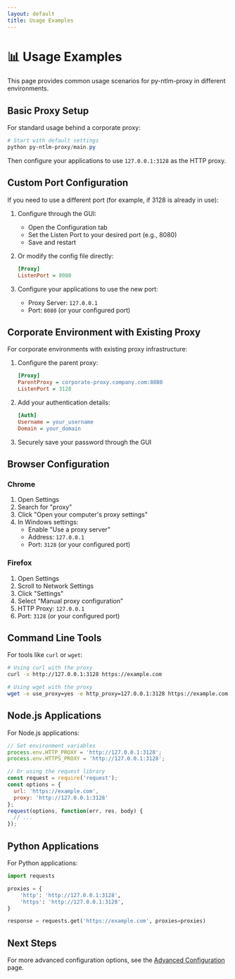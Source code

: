 ```yaml
---
layout: default
title: Usage Examples
---
```


# 📊 Usage Examples

This page provides common usage scenarios for py-ntlm-proxy in different environments.

## Basic Proxy Setup

For standard usage behind a corporate proxy:

```powershell
# Start with default settings
python py-ntlm-proxy/main.py
```

Then configure your applications to use `127.0.0.1:3128` as the HTTP proxy.

## Custom Port Configuration

If you need to use a different port (for example, if 3128 is already in use):

1. Configure through the GUI:
   - Open the Configuration tab
   - Set the Listen Port to your desired port (e.g., 8080)
   - Save and restart

2. Or modify the config file directly:
   ```ini
   [Proxy]
   ListenPort = 8080
   ```

3. Configure your applications to use the new port:
   - Proxy Server: `127.0.0.1`
   - Port: `8080` (or your configured port)

## Corporate Environment with Existing Proxy

For corporate environments with existing proxy infrastructure:

1. Configure the parent proxy:
   ```ini
   [Proxy]
   ParentProxy = corporate-proxy.company.com:8080
   ListenPort = 3128
   ```

2. Add your authentication details:
   ```ini
   [Auth]
   Username = your_username
   Domain = your_domain
   ```

3. Securely save your password through the GUI

## Browser Configuration

### Chrome

1. Open Settings
2. Search for "proxy"
3. Click "Open your computer's proxy settings"
4. In Windows settings:
   - Enable "Use a proxy server"
   - Address: `127.0.0.1`
   - Port: `3128` (or your configured port)

### Firefox

1. Open Settings
2. Scroll to Network Settings
3. Click "Settings"
4. Select "Manual proxy configuration"
5. HTTP Proxy: `127.0.0.1`
6. Port: `3128` (or your configured port)

## Command Line Tools

For tools like `curl` or `wget`:

```bash
# Using curl with the proxy
curl -x http://127.0.0.1:3128 https://example.com

# Using wget with the proxy
wget -e use_proxy=yes -e http_proxy=127.0.0.1:3128 https://example.com
```

## Node.js Applications

For Node.js applications:

```javascript
// Set environment variables
process.env.HTTP_PROXY = 'http://127.0.0.1:3128';
process.env.HTTPS_PROXY = 'http://127.0.0.1:3128';

// Or using the request library
const request = require('request');
const options = {
  url: 'https://example.com',
  proxy: 'http://127.0.0.1:3128'
};
request(options, function(err, res, body) {
  // ...
});
```

## Python Applications

For Python applications:

```python
import requests

proxies = {
    'http': 'http://127.0.0.1:3128',
    'https': 'http://127.0.0.1:3128',
}

response = requests.get('https://example.com', proxies=proxies)
```

## Next Steps

For more advanced configuration options, see the [Advanced Configuration](advanced) page.
